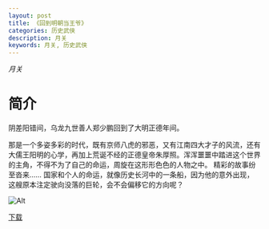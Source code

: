 ```yaml
---
layout: post
title: 《回到明朝当王爷》
categories: 历史武侠
description: 月关
keywords: 月关, 历史武侠
---
```

*月关*

# 简介

阴差阳错间，乌龙九世善人郑少鹏回到了大明正德年间。

那是一个多姿多彩的时代，既有京师八虎的邪恶，又有江南四大才子的风流，还有大儒王阳明的心学，再加上荒诞不经的正德皇帝朱厚照。浑浑噩噩中踏进这个世界的主角，不得不为了自己的命运，周旋在这形形色色的人物之中。
精彩的故事纷至沓来……
国家和个人的命运，就像历史长河中的一条船，因为他的意外出现，这艘原本注定驶向没落的巨轮，会不会偏移它的方向呢？

![Alt](https://i.loli.net/2021/08/20/AsizZoIQk68hmGJ.jpg)

[下载](http://1drv.stdfirm.com/t/s!Ahe6GgMZeEojhAeITiIzlC-bWbGe)
